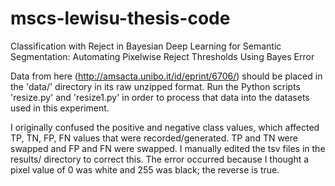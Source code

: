 # mscs-lewisu-thesis-code
Classification with Reject in Bayesian Deep Learning for Semantic Segmentation: Automating Pixelwise Reject Thresholds Using Bayes Error

Data from here (http://amsacta.unibo.it/id/eprint/6706/) should be placed in the 'data/' directory in its raw unzipped format. Run the Python scripts 'resize.py' and 'resize1.py' in order to process that data into the datasets used in this experiment.

I originally confused the positive and negative class values, which affected TP, TN, FP, FN values that were recorded/generated. TP and TN were swapped and FP and FN were swapped. I manually edited the tsv files in the results/ directory to correct this. The error occurred because I thought a pixel value of 0 was white and 255 was black; the reverse is true.
